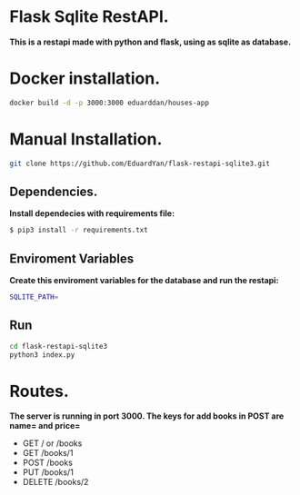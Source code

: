 # Flask Sqlite RestAPI.

__This is a restapi made with python and flask, using as sqlite as database.__

# Docker installation.

```bash
docker build -d -p 3000:3000 eduarddan/houses-app
```

# Manual Installation.

```bash
git clone https://github.com/EduardYan/flask-restapi-sqlite3.git
```

## Dependencies.

__Install dependecies with requirements file:__

```bash
$ pip3 install -r requirements.txt
```

## Enviroment Variables

__Create this enviroment variables for the database and run the restapi:__

```bash
SQLITE_PATH=
```

## Run
```bash
cd flask-restapi-sqlite3
python3 index.py
```


# Routes.

__The server is running in port 3000. The keys for add books in POST are name= and price=__

* GET / or /books
* GET /books/1
* POST /books
* PUT /books/1
* DELETE /books/2
